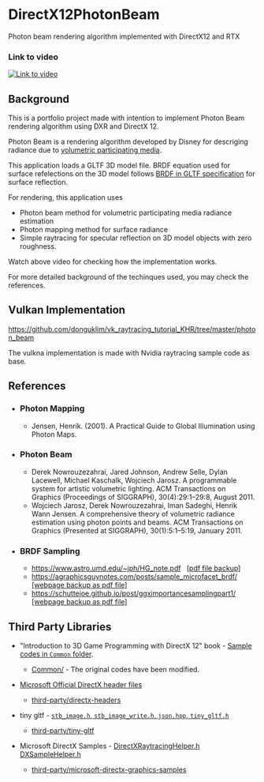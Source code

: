﻿# DirectX12PhotonBeam
Photon beam rendering algorithm implemented with DirectX12 and RTX

### Link to video
[![Link to video](https://img.youtube.com/vi/Tia85zQ_XLM/0.jpg)](https://youtu.be/Tia85zQ_XLM)

## Background
This is a portfolio project made with intention to implement Photon Beam rendering algorithm using DXR and DirectX 12. 

Photon Beam is a rendering algorithm developed by Disney for descriging radiance 
due to [volumetric participating media](## "Volumetric objects where light scatters or gets absorbed. EX: water, fog, fire, smoke, cloud, dusty wind, murky air").


This application loads a GLTF 3D model file. 
BRDF equation used for surface refelections on the 3D model follows [BRDF in GLTF specification](https://registry.khronos.org/glTF/specs/2.0/glTF-2.0.html#appendix-b-brdf-implementation) for surface reflection.


For rendering, this application uses 

- Photon beam method for volumetric participating media radiance estimation
- Photon mapping method for surface radiance
- Simple raytracing for specular reflection on 3D model objects with zero roughness.

Watch above video for checking how the implementation works.

For more detailed background of the techinques used, you may check the references.


## Vulkan Implementation

https://github.com/donguklim/vk_raytracing_tutorial_KHR/tree/master/photon_beam

The vulkna implementation is made with Nvidia raytracing sample code as base. 


## References

 - ### Photon Mapping
    - Jensen, Henrik. (2001). A Practical Guide to Global Illumination using Photon Maps.
 - ### Photon Beam
    - Derek Nowrouzezahrai, Jared Johnson, Andrew Selle, Dylan Lacewell, Michael Kaschalk, Wojciech Jarosz. A programmable system for artistic volumetric lighting. ACM Transactions on Graphics (Proceedings of SIGGRAPH), 30(4):29:1–29:8, August 2011.
    - Wojciech Jarosz, Derek Nowrouzezahrai, Iman Sadeghi, Henrik Wann Jensen. A comprehensive theory of volumetric radiance estimation using photon points and beams. ACM Transactions on Graphics (Presented at SIGGRAPH), 30(1):5:1–5:19, January 2011.
 - ### BRDF Sampling
    - https://www.astro.umd.edu/~jph/HG_note.pdf    &nbsp; [[pdf file backup]](reference_backup/HG_note.pdf)
    - https://agraphicsguynotes.com/posts/sample_microfacet_brdf/   &nbsp; [[webpage backup as pdf file]](reference_backup/Importance_Sampling_techniques_for_GGX.pdf)
    - https://schuttejoe.github.io/post/ggximportancesamplingpart1/     &nbsp; [[webpage backup as pdf file]](reference_backup/sampling_with_microfacet_brdf.pdf)

## Third Party Libraries 

 - "Introduction to 3D Game Programming with DirectX 12" book - [Sample codes in `Common` folder](https://github.com/d3dcoder/d3d12book/tree/4cfd00afa59210a272f62caf0660478d18b9ffed/Common).
	- [Common/](./Common) - The original codes have been modified.
	
 - [Microsoft Official DirectX header files](https://github.com/microsoft/DirectX-Headers/tree/9ca4839a1b49aeac56c86036212dc035b1cf4a09/include/)
	- [third-party/directx-headers](./third-party/directx-headers)
 - tiny gltf - [`stb_image.h`, `stb_image_write.h`, `json.hpp`, `tiny_gltf.h`](https://github.com/syoyo/tinygltf/tree/aa613a1f572c8b9c676a4c0a1d6e5445bf5760f5)
	- [third-party/tiny-gltf](./third-party/directx-headers)
 - Microsoft DirectX Samples - [DirectXRaytracingHelper.h](https://github.com/microsoft/DirectX-Graphics-Samples/blob/0aa79bad78992da0b6a8279ddb9002c1753cb849/Samples/Desktop/D3D12Raytracing/src/D3D12RaytracingProceduralGeometry/DirectXRaytracingHelper.h)
  [DXSampleHelper.h](https://github.com/microsoft/DirectX-Graphics-Samples/blob/0aa79bad78992da0b6a8279ddb9002c1753cb849/Samples/Desktop/D3D12Raytracing/src/D3D12RaytracingProceduralGeometry/util/DXSampleHelper.h)

	- [third-party/microsoft-directx-graphics-samples](./third-party/microsoft-directx-graphics-samples)
